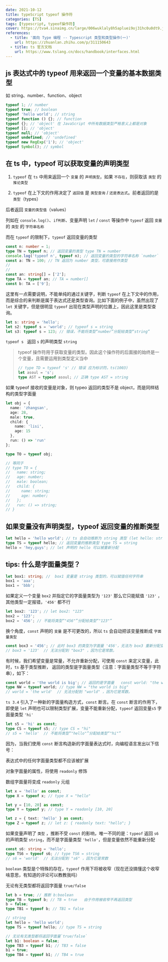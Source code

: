```yaml
---
date: 2021-10-12
title: typeScript typeof 操作符
categories: [TS]
tags: [typescript, typeof操作符]
cover: https://tva4.sinaimg.cn/large/006wuklaly8h5apluei9oj31hc0u0dt9.jpg
references:
  - title: '面向 Type 编程 -- Typescript 类型和类型操作(一)'
    url: https://zhuanlan.zhihu.com/p/311150643
  - title: ts 官方文档
    url: https://www.tslang.cn/docs/handbook/interfaces.html
---
```



## js 表达式中的 typeof 用来返回一个变量的基本数据类型

如 string、number、function、object

```ts
typeof 1; // number
typeof true; // boolean
typeof 'hello world'; // string
typeof function () {}; // function
typeof {}; // 'object' 在 JavaScript 中所有数据类型严格意义上都是对象
typeof []; // 'object'
typeof null; // 'object'
typeof undefined; // 'undefined'
typeof new RegExp('1'); // 'object'
typeof Symbol(); // symbol
```

## 在 ts 中，typeof 可以获取变量的声明类型

1. `typeof` 在 `ts` 中用来返回一个 `变量` 的 `声明类型`，如果 `不存在`，则获取该 `类型` 的 `推论类型`

2. `typeof` 在上下文的作用决定了 `返回值` 是 `类型查询` / `还是表达式`。前者返回的是 `类型`（types）

后者返回 `变量的类型值`（values）

列如在 `console.log()`、`if判断`、变量声明 `let` / `const` 等操作中 `typeof` 返回 `变量` 的 `类型` 的 `字符串名称`

而在 `typeof` 的限制下，`typeof` 返回变量的类型

```ts
const n: number = 1;
type TN = typeof n; // 返回变量的类型 type TN = number
console.log('typeof n', typeof n); // 返回变量的类型的字符串名称 `number`
const a: TN = 100; // TN 返回为 number 类型，可直接用作类型
//
//
const an: string[] = ['2'];
type TA = typeof an; // TA = number[]
const b: TA = ['9'];
```

这里有一点需要说明，不能单纯的通过关键字，判断 `typeof` 在上下文中的作用，而是综合的来判断是属于表达式还是类型查询。比如下面的例子中，虽然出现了 `let` 关键字，但是很明显 `typeof` 出现在类型声明的位置上，因此这里是类型查询。

```ts
let s: string = 'hello';
let s2: typeof s = 'world'; // typeof s = string
let s3: typeof s = 123; // 错误，不能将类型“number”分配给类型“string”
```

`typeof s ` 返回 `s` 的声明类型 `string`

> typeof 操作符用于获取变量的类型。因此这个操作符的后面接的始终是一个变量，且需要运用到类型定义当中
>
> ```ts
> // type TD = typeof 's' // 错误 应为标识符。ts(1003)
> let asoul = 's';
> type AST = typeof asoul; // 正确 type AST = string
> ```

如果 typeof 接收的变量是对象，则 typeo 返回的类型不是 object，而是同样结构的类型字面量

```ts
let obj = {
  name: 'zhangsan',
  age: 28,
  male: true,
  child: {
    name: 'lisi',
    age: 15
  },
  run: () => 'run'
};

type TO = typeof obj;

// 等同于
// type TO = {
//   name: string;
//   age: number;
//   male: boolean;
//   child: {
//     name: string;
//     age: number;
//   };
//   run: () => string;
// }
```

## 如果变量没有声明类型，typeof 返回变量的推断类型

```ts
let hello = 'hello world'; // ts 会自动推断为 string 类型 (let hello: string)
type TS = typeof hello; // 返回变量的推断类型 type TS = string
hello = 'hey,guys'; // let 声明的 hello 可以被重新分配
```



## tips: 什么是字面量类型？

```ts
let box1: string; //  box1 变量是 string 类型的，可以赋值任何字符串
box1 = 'aaa';
box1 = 'bbb';
```
如果定义一个变量 `box2` 并指定它的字面量类型为 `'123'`
那么它只能赋值 `'123'` ，其他类型一定报错，`'456'` 都不行

```ts
let box2: '123'; // let box2: "123"
box2 = '123';
box2 = '456'; // 不能将类型“"456"”分配给类型“"123"”
```

换个角度，`const` 声明的 `变量` 是不可更改的，所以 `ts` 会自动把该变量推断成 `字面量类型`

```ts
const box3 = '456'; // 此时 box3 的类型为字面量 '456'，无法为 box3 重新分配变量。 const box3: "456"
// box3 = '123'  // 无法分配到 "box3" ，因为它是常数。
```


有时候，我们希望变量是常量，不允许重新分配，可使用 `const` 来定义变量，此时，`ts` 基于类型推断， 返回的类型是字面量类型（注意：字面量类型不等于字符串），如下：

```ts
const world = 'the world is big'; // 返回的是字面量   const world: "the world is big"
type NW = typeof world; // type NW = "the world is big"
// world = 'the wrld'  // 无法分配到 "world" ，因为它是常数。
```

`ts 3.4` 引入了一种新的字面量构造方式，`const` 断言。在 `const` 断言的作用下，即使是 `let` 声明也可以限制类型扩展，变量不能重新分配，`typeof` 返回变量`s5` 字面量类型 `'hi'`

```ts
let s5 = 'hi' as const;
type CS = typeof s5; // type CS = "hi"
// s5 = 'hello'  // 不能将类型“"hello"”分配给类型“"hi"”
```

因为，当我们使用 `const` 断言构造新的字面量表达式时，向编程语言发出以下信号：

表达式中的任何字面量类型都不应该被扩展

对象字面量的属性，将使用 `readonly` 修饰

数组字面量将变成 `readonly` 元组

```ts
let x = 'hello' as const;
type X = typeof x; // type X = "hello"

let y = [10, 20] as const;
type Y = typeof y; // type Y = readonly [10, 20]

let z = { text: 'hello' } as const;
type Z = typeof z; // let z: { readonly text: "hello"; }
```

如果变量声明了 `类型` ，推断不受 `const` 的影响，唯一不同的是：`typeof` 返回 `s6` 的声明类型 `string`，而不是字面量类型 `'hello'`，但是变量依然不能重新分配

```ts
const s6: string = 'hello';
type TS6 = typeof s6; // type TS6 = string
// s6 = 'world'  // 无法分配到 "s6" ，因为它是常数
```

`boolean` 类型是个特殊的存在，`typeof` 作用下将被收窄（现在还没搞懂这个收窄啥意思，有知道的评论可以教教我吗）

无论有无类型都将返回字面量 `true/false`

```ts
let b = true; // 推断 b:boolean
type TB = typeof b; // TB = true   由于作用被收窄不再返回类型
b = false;
type TB1 = typeof b; // TB1 = false

// string
let hello = 'hello world';
type TS = typeof hello; // type TS = string

// 无论有无类型都将返回字面量`true/false`
let b1: boolean = false;
type TB3 = typeof b1; // TB3 = false
b1 = true;
type TB4 = typeof b1; // TB4 = true
```
